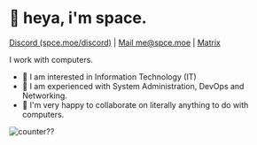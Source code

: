 <h1>👋 heya, i'm space. </h1>
<a href="https://spce.moe/discord">Discord (spce.moe/discord)</a> | <a href="mailto:me@spce.moe">Mail me@spce.moe</a> | <a href="@owospace:matrix.org">Matrix</a>

I work with computers.

- 👀 I am interested in Information Technology (IT)
- 🌱 I am experienced with System Administration, DevOps and Networking.
- 💞️ I'm very happy to collaborate on literally anything to do with computers.

![counter??](https://count.getloli.com/get/@owospace?theme=rule34)

<!---
owospace/owospace is a ✨ special ✨ repository because its `README.md` (this file) appears on your GitHub profile.
You can click the Preview link to take a look at your changes.
--->
